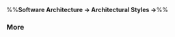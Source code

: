 <link rel="stylesheet" href="{{baseUrl}}/css/textbook.css">

<div class="website-content">

%%**Software Architecture → Architectural Styles →**%%

### More

<div id="main">

<include src="./moreStyles/embed.md" />
<include src="./usingStyles/embed.md" />

</div>
</div>
